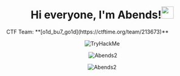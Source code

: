<h1 align="center">Hi everyone, I'm Abends!<img src="https://github.com/blackcater/blackcater/raw/main/images/Hi.gif" height="32"/></h1>

<p>CTF Team: **[o1d_bu7_go1d](https://ctftime.org/team/213673)**</p>

<p align="center"><img src="https://tryhackme-badges.s3.amazonaws.com/Adends.png" alt="TryHackMe"></p>

<p align="center">&nbsp;<img src="https://github-readme-stats.vercel.app/api?username=Abends2&show_icons=true&locale=en" alt="Abends2" /></p>

<p align="center"><img src="https://github-readme-stats.vercel.app/api/top-langs?username=Abends2&show_icons=true&locale=en&layout=compact" alt="Abends2" /></p>
